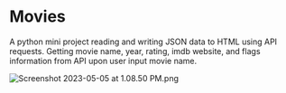 # Movies
A python mini project reading and writing JSON data to HTML using API requests. 
Getting movie name, year, rating, imdb website, and flags information from API upon user input movie name.


![Screenshot 2023-05-05 at 1.08.50 PM.png](..%2F..%2F..%2FDesktop%2FScreenshot%202023-05-05%20at%201.08.50%20PM.png)